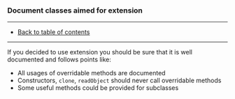 ### Document classes aimed for extension

---

* [Back to table of contents](https://github.com/vlsidlyarevich/effective-java-follow-up)

---

If you decided to use extension you should be sure that it is well documented and follows points like:
* All usages of overridable methods are documented
* Constructors, ```clone```, ```readObject``` should never call overridable methods 
* Some useful methods could be provided for subclasses
